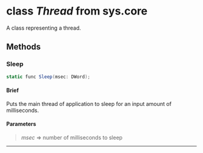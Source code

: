 # class *Thread* from sys.core

A class representing a thread.

## Methods

### Sleep

```C#
static func Sleep(msec: DWord);
```

#### Brief

Puts the main thread of application to sleep for an input amount of milliseconds.

#### Parameters
> *msec* => number of milliseconds to sleep  
***

